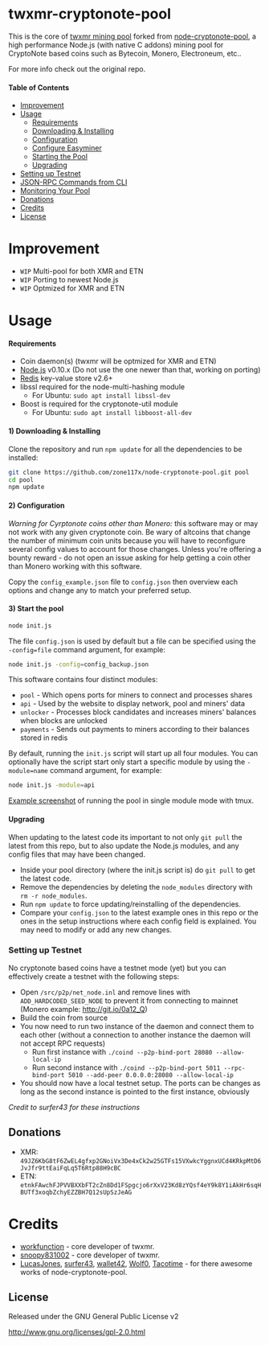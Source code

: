 twxmr-cryptonote-pool
====================

This is the core of [twxmr mining pool](twxmr.tw) forked from [node-cryptonote-pool](https://github.com/zone117x/node-cryptonote-pool), a high performance Node.js (with native C addons) mining pool for CryptoNote based coins such as Bytecoin, Monero, Electroneum, etc..

For more info check out the original repo.


#### Table of Contents
* [Improvement](#improvement)
* [Usage](#usage)
  * [Requirements](#requirements)
  * [Downloading & Installing](#1-downloading--installing)
  * [Configuration](#2-configuration)
  * [Configure Easyminer](#3-optional-configure-cryptonote-easy-miner-for-your-pool)
  * [Starting the Pool](#4-start-the-pool)
  * [Upgrading](#upgrading)
* [Setting up Testnet](#setting-up-testnet)
* [JSON-RPC Commands from CLI](#json-rpc-commands-from-cli)
* [Monitoring Your Pool](#monitoring-your-pool)
* [Donations](#donations)
* [Credits](#credits)
* [License](#license)

Improvement
===
* `WIP` Multi-pool for both XMR and ETN
* `WIP` Porting to newest Node.js
* `WIP` Optmized for XMR and ETN

Usage
===

#### Requirements
* Coin daemon(s) (twxmr will be optmized for XMR and ETN)
* [Node.js](http://nodejs.org/) v0.10.x (Do not use the one newer than that, working on porting)
* [Redis](http://redis.io/) key-value store v2.6+
* libssl required for the node-multi-hashing module
  * For Ubuntu: `sudo apt install libssl-dev`
* Boost is required for the cryptonote-util module
  * For Ubuntu: `sudo apt install libboost-all-dev`



#### 1) Downloading & Installing


Clone the repository and run `npm update` for all the dependencies to be installed:

```bash
git clone https://github.com/zone117x/node-cryptonote-pool.git pool
cd pool
npm update
```

#### 2) Configuration


*Warning for Cyrptonote coins other than Monero:* this software may or may not work with any given cryptonote coin.
Be wary of altcoins that change the number of minimum coin units because you will have to reconfigure several config
values to account for those changes. Unless you're offering a bounty reward - do not open an issue asking for help
getting a coin other than Monero working with this software.


Copy the `config_example.json` file to `config.json` then overview each options and change any to match your preferred setup.


#### 3) Start the pool

```bash
node init.js
```

The file `config.json` is used by default but a file can be specified using the `-config=file` command argument, for example:

```bash
node init.js -config=config_backup.json
```

This software contains four distinct modules:
* `pool` - Which opens ports for miners to connect and processes shares
* `api` - Used by the website to display network, pool and miners' data
* `unlocker` - Processes block candidates and increases miners' balances when blocks are unlocked
* `payments` - Sends out payments to miners according to their balances stored in redis


By default, running the `init.js` script will start up all four modules. You can optionally have the script start
only start a specific module by using the `-module=name` command argument, for example:

```bash
node init.js -module=api
```

[Example screenshot](http://i.imgur.com/SEgrI3b.png) of running the pool in single module mode with tmux.



#### Upgrading
When updating to the latest code its important to not only `git pull` the latest from this repo, but to also update
the Node.js modules, and any config files that may have been changed.
* Inside your pool directory (where the init.js script is) do `git pull` to get the latest code.
* Remove the dependencies by deleting the `node_modules` directory with `rm -r node_modules`.
* Run `npm update` to force updating/reinstalling of the dependencies.
* Compare your `config.json` to the latest example ones in this repo or the ones in the setup instructions where each config field is explained. You may need to modify or add any new changes.

### Setting up Testnet

No cryptonote based coins have a testnet mode (yet) but you can effectively create a testnet with the following steps:

* Open `/src/p2p/net_node.inl` and remove lines with `ADD_HARDCODED_SEED_NODE` to prevent it from connecting to mainnet (Monero example: http://git.io/0a12_Q)
* Build the coin from source
* You now need to run two instance of the daemon and connect them to each other (without a connection to another instance the daemon will not accept RPC requests)
  * Run first instance with `./coind --p2p-bind-port 28080 --allow-local-ip`
  * Run second instance with `./coind --p2p-bind-port 5011 --rpc-bind-port 5010 --add-peer 0.0.0.0:28080 --allow-local-ip`
* You should now have a local testnet setup. The ports can be changes as long as the second instance is pointed to the first instance, obviously

*Credit to surfer43 for these instructions*



Donations
---------
* XMR: `49JZ6KbG8tF6ZwEL4gfxp2GNoiVx3De4xCk2w25GTFs15VXwkcYggnxUCd4KRkpMtD6JvJfr9ttEaiFqLq5T6Rtp88H9cBC`
* ETN: `etnkFAwchFJPVVBXXbFT2cZn8Dd1FSpgcjo6rXxV23Kd8zYQsf4eY9k8Y1iAkHr6sqHBUTf3xoqbZchyEZZBH7Q12sUpSzJeAG`

Credits
===

* [workfunction](https://github.com/workfunction) - core developer of twxmr.
* [snoopy831002](https://github.com/snoopy831002) - core developer of twxmr.
* [LucasJones](//github.com/LucasJones), [surfer43](//github.com/iamasupernova), [wallet42](http://moneropool.com), [Wolf0](https://bitcointalk.org/index.php?action=profile;u=80740), [Tacotime](https://bitcointalk.org/index.php?action=profile;u=19270) - for there awesome works of node-cryptonote-pool.

License
-------
Released under the GNU General Public License v2

http://www.gnu.org/licenses/gpl-2.0.html

